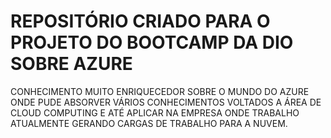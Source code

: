 # REPOSITÓRIO CRIADO PARA O PROJETO DO BOOTCAMP DA DIO SOBRE AZURE
 CONHECIMENTO MUITO ENRIQUECEDOR SOBRE O MUNDO DO AZURE ONDE PUDE ABSORVER VÁRIOS CONHECIMENTOS VOLTADOS A ÁREA DE CLOUD COMPUTING E ATÉ APLICAR NA EMPRESA ONDE TRABALHO ATUALMENTE GERANDO CARGAS DE TRABALHO PARA A NUVEM.
